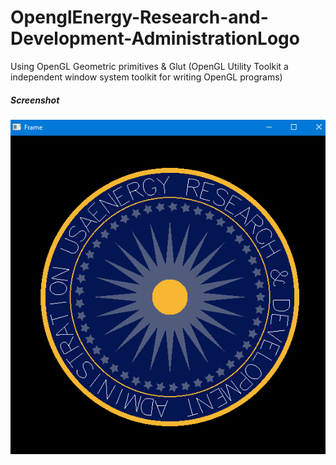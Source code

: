 # OpenglEnergy-Research-and-Development-AdministrationLogo
Using OpenGL Geometric primitives &amp; Glut (OpenGL Utility Toolkit a independent window system toolkit for writing OpenGL programs)

##### Screenshot

![image](sc0.png)
